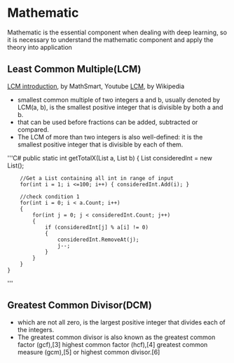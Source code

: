 # Mathematic

Mathematic is the essential component when dealing with deep learning, so it is necessary to understand the mathematic component and apply the theory into application


## Least Common Multiple(LCM)
[LCM introduction](https://www.youtube.com/watch?v=vmMAKkEWTAI), by MathSmart, Youtube
[LCM](https://en.wikipedia.org/wiki/Least_common_multiple), by Wikipedia
- smallest common multiple of two integers a and b, usually denoted by LCM(a, b), is the smallest positive integer that is divisible by both a and b.
- that can be used before fractions can be added, subtracted or compared. 
- The LCM of more than two integers is also well-defined: it is the smallest positive integer that is divisible by each of them.

'''C#
public static int getTotalX(List<int> a, List<int> b)
    {
        List<int> consideredInt = new List<int>();

        //Get a List containing all int in range of input
        for(int i = 1; i <=100; i++) { consideredInt.Add(i); }

        //check condition 1
        for(int i = 0; i < a.Count; i++)
        {
            for(int j = 0; j < consideredInt.Count; j++)
            {
                if (consideredInt[j] % a[i] != 0)
                {
                    consideredInt.RemoveAt(j);
                    j--;
                }
            }
        }
    }
'''

## Greatest Common Divisor(DCM)
- which are not all zero, is the largest positive integer that divides each of the integers.
- The greatest common divisor is also known as the greatest common factor (gcf),[3] highest common factor (hcf),[4] greatest common measure (gcm),[5] or highest common divisor.[6]
